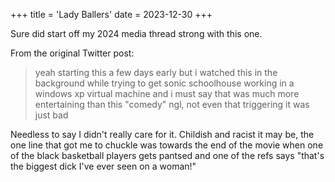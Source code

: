 +++
title = 'Lady Ballers'
date = 2023-12-30
+++

Sure did start off my 2024 media thread strong with this one.

From the original Twitter post:

> yeah starting this a few days early but i watched this in the background while trying to get sonic schoolhouse working in a windows xp virtual machine and i must say that was much more entertaining than this "comedy" ngl, not even that triggering it was just bad

Needless to say I didn't really care for it. Childish and racist it may be, the one line that got me to chuckle was towards the end of the movie when one of the black basketball players gets pantsed and one of the refs says "that's the biggest dick I've ever seen on a woman!"